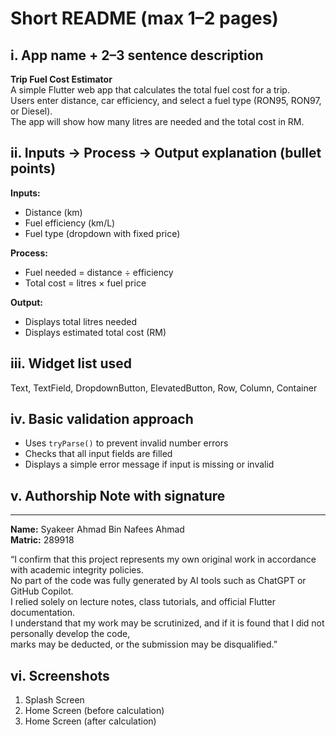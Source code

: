 # Short README (max 1–2 pages)

## i. App name + 2–3 sentence description
**Trip Fuel Cost Estimator**  
A simple Flutter web app that calculates the total fuel cost for a trip.  
Users enter distance, car efficiency, and select a fuel type (RON95, RON97, or Diesel).  
The app will show how many litres are needed and the total cost in RM.


## ii. Inputs → Process → Output explanation (bullet points)
**Inputs:**
- Distance (km)
- Fuel efficiency (km/L)
- Fuel type (dropdown with fixed price)

**Process:**
- Fuel needed = distance ÷ efficiency
- Total cost = litres × fuel price

**Output:**
- Displays total litres needed
- Displays estimated total cost (RM)


## iii. Widget list used
Text, TextField, DropdownButton, ElevatedButton, Row, Column, Container


## iv. Basic validation approach
- Uses `tryParse()` to prevent invalid number errors  
- Checks that all input fields are filled  
- Displays a simple error message if input is missing or invalid  


## v. Authorship Note with signature
_________________________________

**Name:** Syakeer Ahmad Bin Nafees Ahmad  
**Matric:** 289918

“I confirm that this project represents my own original work in accordance with academic integrity policies.  
No part of the code was fully generated by AI tools such as ChatGPT or GitHub Copilot.  
I relied solely on lecture notes, class tutorials, and official Flutter documentation.  
I understand that my work may be scrutinized, and if it is found that I did not personally develop the code,  
marks may be deducted, or the submission may be disqualified.”


## vi. Screenshots
1. Splash Screen  
2. Home Screen (before calculation)  
3. Home Screen (after calculation)



